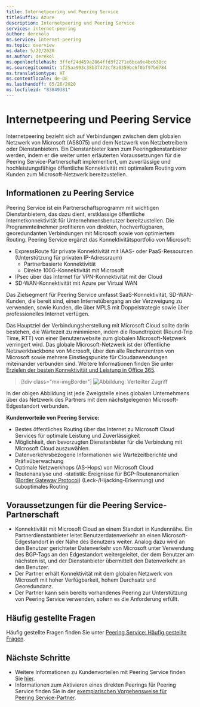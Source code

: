 ```yaml
---
title: Internetpeering und Peering Service
titleSuffix: Azure
description: Internetpeering und Peering Service
services: internet-peering
author: derekolo
ms.service: internet-peering
ms.topic: overview
ms.date: 5/22/2020
ms.author: derekol
ms.openlocfilehash: 3ffef24d459a2864ffd3f2271e6bca9e4bc638cc
ms.sourcegitcommit: 1f25aa993c38b37472cf8a0359bc6f0bf97b6784
ms.translationtype: HT
ms.contentlocale: de-DE
ms.lasthandoff: 05/26/2020
ms.locfileid: "83849381"
---
```

# <a name="internet-peering-vs-peering-service"></a>Internetpeering und Peering Service

Internetpeering bezieht sich auf Verbindungen zwischen dem globalen Netzwerk von Microsoft (AS8075) und dem Netzwerk von Netzbetreibern oder Dienstanbietern. Ein Dienstanbieter kann zum Peeringdienstanbieter werden, indem er die weiter unten erläuterten Voraussetzungen für die Peering Service-Partnerschaft implementiert, um zuverlässige und hochleistungsfähige öffentliche Konnektivität mit optimalem Routing vom Kunden zum Microsoft-Netzwerk bereitzustellen.

## <a name="about-peering-service"></a>Informationen zu Peering Service
Peering Service ist ein Partnerschaftsprogramm mit wichtigen Dienstanbietern, das dazu dient, erstklassige öffentliche Internetkonnektivität für Unternehmensbenutzer bereitzustellen. Die Programmteilnehmer profitieren von direkten, hochverfügbaren, georedundanten Verbindungen mit Microsoft sowie von optimiertem Routing. Peering Service ergänzt das Konnektivitätsportfolio von Microsoft:
*   ExpressRoute für private Konnektivität mit IAAS- oder PaaS-Ressourcen (Unterstützung für privaten IP-Adressraum)
    *   Partnerbasierte Konnektivität
    *   Direkte 100G-Konnektivität mit Microsoft
*   IPsec über das Internet für VPN-Konnektivität mit der Cloud
*   SD-WAN-Konnektivität mit Azure per Virtual WAN

Das Zielsegment für Peering Service umfasst SaaS-Konnektivität, SD-WAN-Kunden, die bereit sind, einen Internetübergang an der Verzweigung zu verwenden, sowie Kunden, die über MPLS mit Doppelstrategie sowie über professionelles Internet verfügen.

Das Hauptziel der Verbindungsherstellung mit Microsoft Cloud sollte darin bestehen, die Wartezeit zu minimieren, indem die Roundtripzeit (Round-Trip Time, RTT) von einer Benutzerwebsite zum globalen Microsoft-Netzwerk verringert wird. Das globale Microsoft-Netzwerk ist der öffentliche Netzwerkbackbone von Microsoft, über den alle Rechenzentren von Microsoft sowie mehrere Einstiegspunkte für Cloudanwendungen miteinander verbunden sind. Weitere Informationen finden Sie unter [Erzielen der besten Konnektivität und Leistung in Office 365](https://techcommunity.microsoft.com/t5/Office-365-Blog/Getting-the-best-connectivity-and-performance-in-Office-365/ba-p/124694).

> [!div class="mx-imgBorder"]
> ![Abbildung: Verteilter Zugriff](./media/distributed-access.png)

In der obigen Abbildung ist jede Zweigstelle eines globalen Unternehmens über das Netzwerk des Partners mit dem nächstgelegenen Microsoft-Edgestandort verbunden.

**Kundenvorteile von Peering Service:**
* Bestes öffentliches Routing über das Internet zu Microsoft Cloud Services für optimale Leistung und Zuverlässigkeit
* Möglichkeit, den bevorzugten Dienstanbieter für die Verbindung mit Microsoft Cloud auszuwählen.
* Datenverkehrsbezogene Informationen wie Wartezeitberichte und Präfixüberwachung
* Optimale Netzwerkhops (AS-Hops) von Microsoft Cloud
* Routenanalyse und -statistik: Ereignisse für BGP-Routenanomalien ([Border Gateway Protocol](https://en.wikipedia.org/wiki/Border_Gateway_Protocol)) (Leck-/Hijacking-Erkennung) und suboptimales Routing

## <a name="peering-service-partnership-requirements"></a>Voraussetzungen für die Peering Service-Partnerschaft
* Konnektivität mit Microsoft Cloud an einem Standort in Kundennähe. Ein Partnerdienstanbieter leitet Benutzerdatenverkehr an einen Microsoft-Edgestandort in der Nähe des Benutzers weiter. Analog dazu wird an den Benutzer gerichteter Datenverkehr von Microsoft unter Verwendung des BGP-Tags an den Edgestandort weitergeleitet, der dem Benutzer am nächsten ist, und der Dienstanbieter übermittelt den Datenverkehr an den Benutzer.
* Der Partner erhält Konnektivität mit dem globalen Netzwerk von Microsoft mit hoher Verfügbarkeit, hohem Durchsatz und Georedundanz.
* Der Partner kann sein bereits vorhandenes Peering zur Unterstützung von Peering Service verwenden, sofern es die Anforderung erfüllt.

## <a name="faq"></a>Häufig gestellte Fragen
Häufig gestellte Fragen finden Sie unter [Peering Service: Häufig gestellte Fragen](service-faqs.md).

## <a name="next-steps"></a>Nächste Schritte

* Weitere Informationen zu Kundenvorteilen mit Peering Service finden Sie [hier](https://docs.microsoft.com/azure/peering-service/).
* Informationen zum Aktivieren eines direkten Peerings für Peering Service finden Sie in der [exemplarischen Vorgehensweise für Peering Service-Partner](walkthrough-peering-service-all.md).
